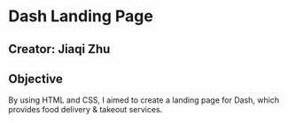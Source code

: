 # Dash Landing Page

## Creator: Jiaqi Zhu

## Objective
By using HTML and CSS, I aimed to create a landing page for Dash, which provides food delivery & takeout services.